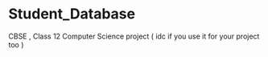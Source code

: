 # Student_Database
CBSE , Class 12 Computer Science project ( idc if you use it for your project too )
